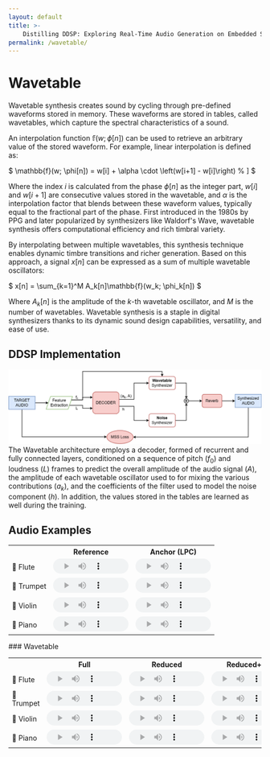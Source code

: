 ```yaml
---
layout: default
title: >-
    Distilling DDSP: Exploring Real-Time Audio Generation on Embedded Systems
permalink: /wavetable/
---
```


<script type="text/x-mathjax-config"> MathJax.Hub.Config({ TeX: { equationNumbers: { autoNumber: "all" } } }); </script>
<script type="text/x-mathjax-config">
	MathJax.Hub.Config({
		tex2jax: {
			inlineMath: [ ['$','$'], ["\\(","\\)"] ],
      processEscapes: true
  }
});
</script>
<script src="https://cdn.mathjax.org/mathjax/latest/MathJax.js?config=TeX-AMS-MML_HTMLorMML" type="text/javascript"></script>

# Wavetable

Wavetable synthesis creates sound by cycling through pre-defined waveforms stored in memory. These waveforms are stored in tables, called wavetables, which capture the spectral characteristics of a sound.

An interpolation function $\mathbb{f}(w;\phi[n])$ can be used to retrieve an arbitrary value of the stored waveform. For example, linear interpolation is defined as:

$
\mathbb{f}(w; \phi[n]) = w[i] + \alpha \cdot \left(w[i+1] - w[i]\right)
% \] 
$

Where the index $i$ is calculated from the phase $\phi[n]$ as the integer part, $w[i]$ and $w[i+1]$ are consecutive values stored in the wavetable, and $\alpha$ is the interpolation factor that blends between these waveform values, typically equal to the fractional part of the phase.
First introduced in the 1980s by PPG and later popularized by synthesizers like Waldorf's Wave, wavetable synthesis offers computational efficiency and rich timbral variety. 

By interpolating between multiple wavetables, this synthesis technique enables dynamic timbre transitions and richer generation. Based on this approach, a signal $x[n]$ can be expressed as a sum of multiple wavetable oscillators:

$
x[n] = \sum_{k=1}^M A_k[n]\mathbb{f}(w_k; \phi_k[n])
$

Where $A_k[n]$ is the amplitude of the $k$-th wavetable oscillator, and $M$ is the number of wavetables.
Wavetable synthesis is a staple in digital synthesizers thanks to its dynamic sound design capabilities, versatility, and ease of use.

## DDSP Implementation
![DDSP Implementation Diagram](misc/images/wavetable_architecture.png)
The Wavetable architecture employs a decoder, formed of recurrent and fully connected layers, conditioned on a sequence of pitch ($f_0$) and loudness ($L$) frames to predict the overall amplitude of the audio signal ($A$), the amplitude of each wavetable oscillator used to for mixing the various contributions ($a_k$), and the coefficients of the filter used to model the noise component ($h$).
In addition, the values stored in the tables are learned as well during the training.

## Audio Examples

<style>
  /* Hide the seek bar but retain the timeline */
  audio::-webkit-media-controls-timeline-container {
    display: none; /* Hides the seek bar container */
  }
  audio::-webkit-media-controls-timeline {
    display: none; /* Hides the seek bar */
  }
  /* Adjust the audio player to keep the timer visible */
  audio {
    width: 150px; /* Adjust the player width */
    height: 30px; /* Adjust the player height */
  }
</style>

<table>
  <tr>
    <th></th>
    <th style="text-align: center;">Reference</th>
    <th style="text-align: center;">Anchor (LPC)</th>
  </tr>
  <tr>
    <td>🪈 Flute</td>
    <td>
      <audio controls>
        <source src="{{ site.baseurl }}/misc/audio/ref_anchor/flute_1_reference.wav" type="audio/mpeg">
        Your browser does not support the audio tag.
      </audio>
    </td>
    <td>
      <audio controls style="width: 150px; height: 30px;">
         <source src="{{ site.baseurl }}/misc/audio/ref_anchor/flute_1_anchor_p10_w800_srcimpulse.wav" type="audio/mpeg">
        Your browser does not support the audio tag.
      </audio>
    </td>
  </tr>
  <tr>
    <td>🎺 Trumpet</td>
    <td>
      <audio controls style="width: 150px; height: 30px;">
         <source src="{{ site.baseurl }}/misc/audio/ref_anchor/trumpet_1_reference.wav" type="audio/mpeg">
        Your browser does not support the audio tag.
      </audio>
    </td>
    <td>
      <audio controls style="width: 150px; height: 30px;">
         <source src="{{ site.baseurl }}/misc/audio/ref_anchor/trumpet_1_anchor_p10_w800_srcimpulse.wav" type="audio/mpeg">
        Your browser does not support the audio tag.
      </audio>
    </td>
  </tr>
  <tr>
    <td>🎻 Violin</td>
    <td>
      <audio controls style="width: 150px; height: 30px;">
         <source src="{{ site.baseurl }}/misc/audio/ref_anchor/violin_1_reference.wav" type="audio/mpeg">
        Your browser does not support the audio tag.
      </audio>
    </td>
    <td>
      <audio controls style="width: 150px; height: 30px;">
         <source src="{{ site.baseurl }}/misc/audio/ref_anchor/violin_1_anchor_p10_w800_srcimpulse.wav" type="audio/mpeg">
        Your browser does not support the audio tag.
      </audio>
    </td>
  </tr>
  <tr>
    <td>🎹 Piano</td>
    <td>
      <audio controls style="width: 150px; height: 30px;">
         <source src="{{ site.baseurl }}/misc/audio/ref_anchor/piano_1_reference.wav" type="audio/mpeg">
        Your browser does not support the audio tag.
      </audio>
    </td>
    <td>
      <audio controls style="width: 150px; height: 30px;">
         <source src="{{ site.baseurl }}/misc/audio/ref_anchor/piano_1_anchor_p10_w800_srcimpulse.wav" type="audio/mpeg">
        Your browser does not support the audio tag.
      </audio>
    </td>
  </tr>
</table>
### Wavetable

<table>
  <tr>
    <th></th>
    <th style="text-align: center;">Full</th>
    <th style="text-align: center;">Reduced</th>
    <th style="text-align: center;">Reduced+AD</th>
    <th style="text-align: center;">Reduced+CD</th>
    <th style="text-align: center;">Reduced(w/prt)+CD</th>
  </tr>
  <tr>
    <td>🪈 Flute</td>
    <td>
      <audio controls>
        <source src="{{ site.baseurl }}/misc/audio/wave/flute_1_wave_teacher.wav" type="audio/mpeg">
        Your browser does not support the audio tag.
      </audio>
    </td>
    <td>
      <audio controls>
        <source src="{{ site.baseurl }}/misc/audio/wave/flute_1_wave_student.wav" type="audio/mpeg">
        Your browser does not support the audio tag.
      </audio>
    </td>
    <td>
      <audio controls>
        <source src="{{ site.baseurl }}/misc/audio/wave/flute_1_wave_student_KD_audio.wav" type="audio/mpeg">
        Your browser does not support the audio tag.
      </audio>
    </td>
    <td>
      <audio controls>
        <source src="{{ site.baseurl }}/misc/audio/wave/flute_1_wave_student_KD_params.wav" type="audio/mpeg">
        Your browser does not support the audio tag.
      </audio>
    </td>
    <td>
      <audio controls>
        <source src="{{ site.baseurl }}/misc/audio/wave/flute_1_wave_student_KD_params_FIXED.wav" type="audio/mpeg">
        Your browser does not support the audio tag.
      </audio>
    </td>
  </tr>
  <tr>
    <td>🎺 Trumpet</td>
    <td>
      <audio controls>
        <source src="{{ site.baseurl }}/misc/audio/wave/trumpet_1_wave_teacher.wav" type="audio/mpeg">
        Your browser does not support the audio tag.
      </audio>
    </td>
    <td>
      <audio controls>
        <source src="{{ site.baseurl }}/misc/audio/wave/trumpet_1_wave_student.wav" type="audio/mpeg">
        Your browser does not support the audio tag.
      </audio>
    </td>
    <td>
      <audio controls>
        <source src="{{ site.baseurl }}/misc/audio/wave/trumpet_1_wave_student_KD_audio.wav" type="audio/mpeg">
        Your browser does not support the audio tag.
      </audio>
    </td>
    <td>
      <audio controls>
        <source src="{{ site.baseurl }}/misc/audio/wave/trumpet_1_wave_student_KD_params.wav" type="audio/mpeg">
        Your browser does not support the audio tag.
      </audio>
    </td>
    <td>
      <audio controls>
        <source src="{{ site.baseurl }}/misc/audio/wave/trumpet_1_wave_student_KD_params_FIXED.wav" type="audio/mpeg">
        Your browser does not support the audio tag.
      </audio>
    </td>
  </tr>
  <tr>
    <td>🎻 Violin</td>
    <td>
      <audio controls>
        <source src="{{ site.baseurl }}/misc/audio/wave/violin_1_wave_teacher.wav" type="audio/mpeg">
        Your browser does not support the audio tag.
      </audio>
    </td>
    <td>
      <audio controls>
        <source src="{{ site.baseurl }}/misc/audio/wave/violin_1_wave_student.wav" type="audio/mpeg">
        Your browser does not support the audio tag.
      </audio>
    </td>
    <td>
      <audio controls>
        <source src="{{ site.baseurl }}/misc/audio/wave/violin_1_wave_student_KD_audio.wav" type="audio/mpeg">
        Your browser does not support the audio tag.
      </audio>
    </td>
    <td>
      <audio controls>
        <source src="{{ site.baseurl }}/misc/audio/wave/violin_1_wave_student_KD_params.wav" type="audio/mpeg">
        Your browser does not support the audio tag.
      </audio>
    </td>
    <td>
      <audio controls>
        <source src="{{ site.baseurl }}/misc/audio/wave/violin_1_wave_student_KD_params_FIXED.wav" type="audio/mpeg">
        Your browser does not support the audio tag.
      </audio>
    </td>
  </tr>
  <tr>
    <td>🎹 Piano</td>
    <td>
      <audio controls>
        <source src="{{ site.baseurl }}/misc/audio/wave/piano_1_wave_teacher.wav" type="audio/mpeg">
        Your browser does not support the audio tag.
      </audio>
    </td>
    <td>
      <audio controls>
        <source src="{{ site.baseurl }}/misc/audio/wave/piano_1_wave_student.wav" type="audio/mpeg">
        Your browser does not support the audio tag.
      </audio>
    </td>
    <td>
      <audio controls>
        <source src="{{ site.baseurl }}/misc/audio/wave/piano_1_wave_student_KD_audio.wav" type="audio/mpeg">
        Your browser does not support the audio tag.
      </audio>
    </td>
    <td>
      <audio controls>
        <source src="{{ site.baseurl }}/misc/audio/wave/piano_1_wave_student_KD_params.wav" type="audio/mpeg">
        Your browser does not support the audio tag.
      </audio>
    </td>
    <td>
      <audio controls>
        <source src="{{ site.baseurl }}/misc/audio/wave/piano_1_wave_student_KD_params_FIXED.wav" type="audio/mpeg">
        Your browser does not support the audio tag.
      </audio>
    </td>
  </tr>
</table>